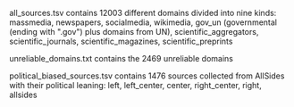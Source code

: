 all_sources.tsv contains 12003 different domains divided into nine kinds: massmedia, newspapers, socialmedia, wikimedia, gov_un (governmental (ending with ".gov") plus domains from UN), scientific_aggregators, scientific_journals, scientific_magazines, scientific_preprints

unreliable_domains.txt contains the 2469 unreliable domains

political_biased_sources.tsv contains 1476 sources collected from AllSides with their political leaning: left, left_center, center, right_center, right, allsides
